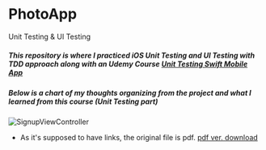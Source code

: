 # PhotoApp
Unit Testing & UI Testing

##### This repository is where I practiced iOS Unit Testing and UI Testing with TDD approach along with an Udemy Course [Unit Testing Swift Mobile App](https://www.udemy.com/course/unit-testing-ios-mobile-app/)

##### Below is a chart of my thoughts organizing from the project and what I learned from this course (Unit Testing part)
![SignupViewController](https://user-images.githubusercontent.com/66197018/179222429-c0fdaea3-f211-47af-a720-47031e6d829d.png)
- As it's supposed to have links, the original file is pdf. [pdf ver. download](https://github.com/moet-stein/PhotoApp/files/9120666/UnitTestChart.pdf)
